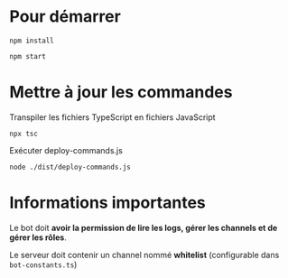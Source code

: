 # Pour démarrer

`npm install`

`npm start`
# Mettre à jour les commandes

Transpiler les fichiers TypeScript en fichiers JavaScript

`npx tsc`

Exécuter deploy-commands.js

`node ./dist/deploy-commands.js`
# Informations importantes

Le bot doit **avoir la permission de lire les logs, gérer les channels et de gérer les rôles**.

Le serveur doit contenir un channel nommé **whitelist** (configurable dans `bot-constants.ts`)